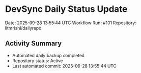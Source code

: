 # DevSync Daily Status Update
Date: 2025-09-28 13:55:44 UTC
Workflow Run: #101
Repository: iitmrishi/dailyrepo

## Activity Summary
- Automated daily backup completed
- Repository status: Active
- Last automated commit: 2025-09-28 13:55:44 UTC
